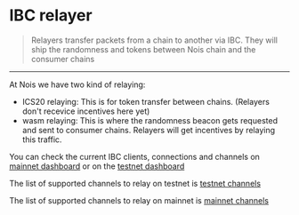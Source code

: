 # IBC relayer

> Relayers transfer packets from a chain to another via IBC. They will ship the
> randomness and tokens between Nois chain and the consumer chains

---

At Nois we have two kind of relaying:

- ICS20 relaying: This is for token transfer between chains. (Relayers don't
  recevice incentives here yet)
- wasm relaying: This is where the randomness beacon gets requested and sent to
  consumer chains. Relayers will get incentives by relaying this traffic.

You can check the current IBC clients, connections and channels on
[mainnet dashboard](https://ibc.nois.network/connections) or on the
[testnet dashboard](https://testnet.ibc.nois.network/)

The list of supported channels to relay on testnet is
[testnet channels](https://docs.nois.network/node_operators/testnet_005.html#ibc-channels)

The list of supported channels to relay on mainnet is
[mainnet channels](https://docs.nois.network/node_operators/mainnet.html#ibc-channels)
